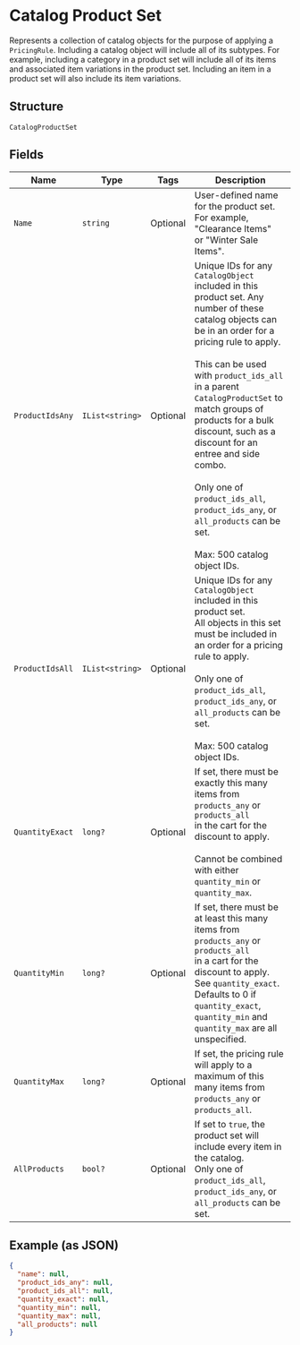 
# Catalog Product Set

Represents a collection of catalog objects for the purpose of applying a
`PricingRule`. Including a catalog object will include all of its subtypes.
For example, including a category in a product set will include all of its
items and associated item variations in the product set. Including an item in
a product set will also include its item variations.

## Structure

`CatalogProductSet`

## Fields

| Name | Type | Tags | Description |
|  --- | --- | --- | --- |
| `Name` | `string` | Optional | User-defined name for the product set. For example, "Clearance Items"<br>or "Winter Sale Items". |
| `ProductIdsAny` | `IList<string>` | Optional | Unique IDs for any `CatalogObject` included in this product set. Any<br>number of these catalog objects can be in an order for a pricing rule to apply.<br><br>This can be used with `product_ids_all` in a parent `CatalogProductSet` to<br>match groups of products for a bulk discount, such as a discount for an<br>entree and side combo.<br><br>Only one of `product_ids_all`, `product_ids_any`, or `all_products` can be set.<br><br>Max: 500 catalog object IDs. |
| `ProductIdsAll` | `IList<string>` | Optional | Unique IDs for any `CatalogObject` included in this product set.<br>All objects in this set must be included in an order for a pricing rule to apply.<br><br>Only one of `product_ids_all`, `product_ids_any`, or `all_products` can be set.<br><br>Max: 500 catalog object IDs. |
| `QuantityExact` | `long?` | Optional | If set, there must be exactly this many items from `products_any` or `products_all`<br>in the cart for the discount to apply.<br><br>Cannot be combined with either `quantity_min` or `quantity_max`. |
| `QuantityMin` | `long?` | Optional | If set, there must be at least this many items from `products_any` or `products_all`<br>in a cart for the discount to apply. See `quantity_exact`. Defaults to 0 if<br>`quantity_exact`, `quantity_min` and `quantity_max` are all unspecified. |
| `QuantityMax` | `long?` | Optional | If set, the pricing rule will apply to a maximum of this many items from<br>`products_any` or `products_all`. |
| `AllProducts` | `bool?` | Optional | If set to `true`, the product set will include every item in the catalog.<br>Only one of `product_ids_all`, `product_ids_any`, or `all_products` can be set. |

## Example (as JSON)

```json
{
  "name": null,
  "product_ids_any": null,
  "product_ids_all": null,
  "quantity_exact": null,
  "quantity_min": null,
  "quantity_max": null,
  "all_products": null
}
```

